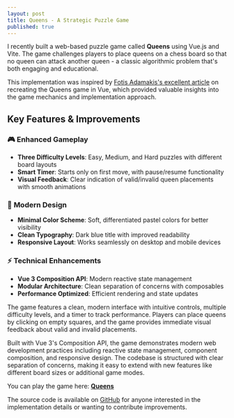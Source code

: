 ```yaml
---
layout: post
title: Queens - A Strategic Puzzle Game
published: true
---
```


I recently built a web-based puzzle game called **Queens** using Vue.js and Vite. The game challenges players to place queens on a chess board so that no queen can attack another queen - a classic algorithmic problem that's both engaging and educational.

This implementation was inspired by [Fotis Adamakis's excellent article](https://fadamakis.com/recreating-queens-game-in-vue-d7e3b3013ccb) on recreating the Queens game in Vue, which provided valuable insights into the game mechanics and implementation approach.

## Key Features & Improvements

### 🎮 **Enhanced Gameplay**
- **Three Difficulty Levels**: Easy, Medium, and Hard puzzles with different board layouts
- **Smart Timer**: Starts only on first move, with pause/resume functionality
- **Visual Feedback**: Clear indication of valid/invalid queen placements with smooth animations

### 🎨 **Modern Design**
- **Minimal Color Scheme**: Soft, differentiated pastel colors for better visibility
- **Clean Typography**: Dark blue title with improved readability
- **Responsive Layout**: Works seamlessly on desktop and mobile devices

### ⚡ **Technical Enhancements**
- **Vue 3 Composition API**: Modern reactive state management
- **Modular Architecture**: Clean separation of concerns with composables
- **Performance Optimized**: Efficient rendering and state updates

The game features a clean, modern interface with intuitive controls, multiple difficulty levels, and a timer to track performance. Players can place queens by clicking on empty squares, and the game provides immediate visual feedback about valid and invalid placements.

Built with Vue 3's Composition API, the game demonstrates modern web development practices including reactive state management, component composition, and responsive design. The codebase is structured with clear separation of concerns, making it easy to extend with new features like different board sizes or additional game modes.

You can play the game here: **[Queens](https://rehanchinoy.github.io/vue-queens/)**

The source code is available on [GitHub](https://github.com/rehanbchinoy/vue-queens) for anyone interested in the implementation details or wanting to contribute improvements. 